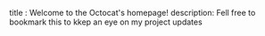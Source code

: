 title : Welcome to the Octocat's homepage!
description: Fell free to bookmark this to kkep an eye on my project updates

